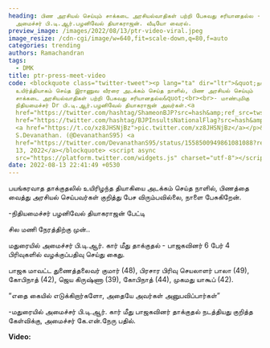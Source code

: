 ```yaml
---
heading: பிண அரசியல் செய்யும் சாக்கடை அரசியல்வாதிகள் பற்றி பேசுவது சரியானதல்ல -
  அமைச்சர் பி.டி.ஆர்.பழனிவேல் தியாகராஜன். வீடியோ வைரல்.
preview_image: /images/2022/08/13/ptr-video-viral.jpeg
image_resize: /cdn-cgi/image/w=640,fit=scale-down,q=80,f=auto
categories: trending
authors: Ramachandran
tags:
  - DMK
title: ptr-press-meet-video
code: <blockquote class="twitter-tweet"><p lang="ta" dir="ltr">&quot;நாட்டிற்காக
  உயிர்த்தியாகம் செய்த இராணுவ வீரரை அடக்கம் செய்த நாளில், பிண அரசியல் செய்யும்
  சாக்கடை அரசியல்வாதிகள் பற்றி பேசுவது சரியானதல்ல&quot;<br><br>- மாண்புமிகு
  நிதியமைச்சர் Dr பி.டி.ஆர்.பழனிவேல் தியாகராஜன் அவர்கள்.<a
  href="https://twitter.com/hashtag/ShameonBJP?src=hash&amp;ref_src=twsrc%5Etfw">#ShameonBJP</a><a
  href="https://twitter.com/hashtag/BJPInsultsNationalFlag?src=hash&amp;ref_src=twsrc%5Etfw">#BJPInsultsNationalFlag</a>
  <a href="https://t.co/xz8JHSNjBz">pic.twitter.com/xz8JHSNjBz</a></p>&mdash;
  S.Devanathan. (@DevanathanS95) <a
  href="https://twitter.com/DevanathanS95/status/1558500949861081088?ref_src=twsrc%5Etfw">August
  13, 2022</a></blockquote> <script async
  src="https://platform.twitter.com/widgets.js" charset="utf-8"></script>
date: 2022-08-13 22:41:49 +0530
---
```

பயங்கரவாத தாக்குதலில் உயிரிழந்த தியாகியை அடக்கம் செய்த நாளில், பிணத்தை வைத்து அரசியல் செய்பவர்கள் குறித்து பேச விரும்பவில்லை, நாளை பேசுகிறேன்.

\-நிதியமைச்சர் பழனிவேல் தியாகராஜன் பேட்டி

சில மணி நேரத்திற்கு முன்..

 மதுரையில் அமைச்சர் பி.டி.ஆர். கார் மீது தாக்குதல் - பாஜகவினர் 6 பேர் 4 பிரிவுகளில் வழக்குப்பதிவு செய்து கைது.

பாஜக மாவட்ட துணைத்தலைவர் குமார் (48), பிரசார பிரிவு செயலாளர் பாலா (49), கோபிநாத் (42), ஜெய கிருஷ்ணா (39), கோபிநாத் (44), முகமது யாகூப் (42).

“எதை கையில் எடுக்கிறார்களோ, அதையே அவர்கள் அனுபவிப்பார்கள்” 

\-மதுரையில் அமைச்சர் பி.டி.ஆர். கார் மீது பாஜகவினர் தாக்குதல் நடத்தியது குறித்த கேள்விக்கு, அமைச்சர் கே.என்.நேரு பதில்.

**Video:**
